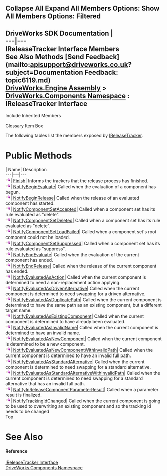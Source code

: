 Collapse All Expand All Members Options: Show All  Members Options: Filtered   
---  
DriveWorks SDK Documentation  |   
---|---  
IReleaseTracker Interface Members   
See Also Methods [Send Feedback](mailto:apisupport@driveworks.co.uk?subject=Documentation Feedback: topic6119.md)  
[DriveWorks.Engine Assembly](topic2156.md) > [DriveWorks.Components Namespace](topic6089.md) : IReleaseTracker Interface  
---  
  
Include Inherited Members    


Glossary Item Box

The following tables list the members exposed by [IReleaseTracker](topic6119.md).

# Public Methods

| Name| Description  
---|---|---  
![ Method](dotnetimages/Method.gif)| [Finish](topic6124.md)| Informs the trackers that the release process has finished.   
![ Method](dotnetimages/Method.gif)| [NotifyBeginEvaluate](topic6125.md)| Called when the evaluation of a component has begun.   
![ Method](dotnetimages/Method.gif)| [NotifyBeginRelease](topic6126.md)| Called when the release of an evaluated component has started.   
![ Method](dotnetimages/Method.gif)| [NotifyComponentSetAccepted](topic6127.md)| Called when a component set has its rule evaluated as "delete".   
![ Method](dotnetimages/Method.gif)| [NotifyComponentSetDeleted](topic6128.md)| Called when a component set has its rule evaluated as "delete".   
![ Method](dotnetimages/Method.gif)| [NotifyComponentSetLoadFailed](topic6129.md)| Called when a component set's root compoent could not be loaded.   
![ Method](dotnetimages/Method.gif)| [NotifyComponentSetSuppressed](topic6130.md)| Called when a component set has its rule evaluated as "suppress".   
![ Method](dotnetimages/Method.gif)| [NotifyEndEvaluate](topic6131.md)| Called when the evaluation of the current component has ended.   
![ Method](dotnetimages/Method.gif)| [NotifyEndRelease](topic6132.md)| Called when the release of the current component has ended.   
![ Method](dotnetimages/Method.gif)| [NotifyEvaluatedAsAction](topic6133.md)| Called when the current component is determined to need a non-replacement action applying.   
![ Method](dotnetimages/Method.gif)| [NotifyEvaluatedAsDrivenAlternative](topic6134.md)| Called when the current component is determined to need swapping for a driven alternative.   
![ Method](dotnetimages/Method.gif)| [NotifyEvaluatedAsDuplicatePath](topic6135.md)| Called when the current component is determined to have the same path as an existing component, but a different target name.   
![ Method](dotnetimages/Method.gif)| [NotifyEvaluatedAsExistingComponent](topic6136.md)| Called when the current component is determined to have already been evaluated.   
![ Method](dotnetimages/Method.gif)| [NotifyEvaluatedAsInvalidName](topic6137.md)| Called when the current component is determined to have an invalid name.   
![ Method](dotnetimages/Method.gif)| [NotifyEvaluatedAsNewComponent](topic6138.md)| Called when the current component is determined to be a new component.   
![ Method](dotnetimages/Method.gif)| [NotifyEvaluatedAsNewComponentWithInvalidPath](topic6139.md)| Called when the current component is determined to have an invalid full path.   
![ Method](dotnetimages/Method.gif)| [NotifyEvaluatedAsStandardAlternative](topic6140.md)| Called when the current component is determined to need swapping for a standard alternative.   
![ Method](dotnetimages/Method.gif)| [NotifyEvaluatedAsStandardAlternativeWithInvalidPath](topic6141.md)| Called when the current component is determined to need swapping for a standard alternative that has an invalid full path.   
![ Method](dotnetimages/Method.gif)| [NotifyInReleaseComponentParameterResult](topic6142.md)| Called when a parameter result is finalized.   
![ Method](dotnetimages/Method.gif)| [NotifyTrackingIdChanged](topic6143.md)| Called when the current component is going to be used to overwriting an existing component and so the tracking id needs to be changed   
Top

# See Also

#### Reference

[IReleaseTracker Interface](topic6119.md)   
[DriveWorks.Components Namespace](topic6089.md)


